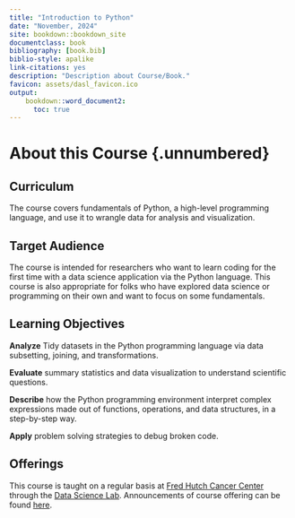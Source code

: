 ```yaml
---
title: "Introduction to Python"
date: "November, 2024"
site: bookdown::bookdown_site
documentclass: book
bibliography: [book.bib]
biblio-style: apalike
link-citations: yes
description: "Description about Course/Book."
favicon: assets/dasl_favicon.ico
output:
    bookdown::word_document2:
      toc: true
---
```


# About this Course {.unnumbered}

## Curriculum

The course covers fundamentals of Python, a high-level programming language, and use it to wrangle data for analysis and visualization.

## Target Audience

The course is intended for researchers who want to learn coding for the first time with a data science application via the Python language. This course is also appropriate for folks who have explored data science or programming on their own and want to focus on some fundamentals.

## Learning Objectives

**Analyze** Tidy datasets in the Python programming language via data subsetting, joining, and transformations.

**Evaluate** summary statistics and data visualization to understand scientific questions.

**Describe** how the Python programming environment interpret complex expressions made out of functions, operations, and data structures, in a step-by-step way.

**Apply** problem solving strategies to debug broken code.

## Offerings

This course is taught on a regular basis at [Fred Hutch Cancer Center](https://www.fredhutch.org/) through the [Data Science Lab](https://hutchdatascience.org/). Announcements of course offering can be found [here](https://hutchdatascience.org/training/).

